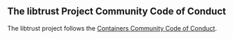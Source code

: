 ## The libtrust Project Community Code of Conduct

The libtrust project follows the [Containers Community Code of Conduct](https://github.com/containers/common/blob/master/CODE-OF-CONDUCT.md).
